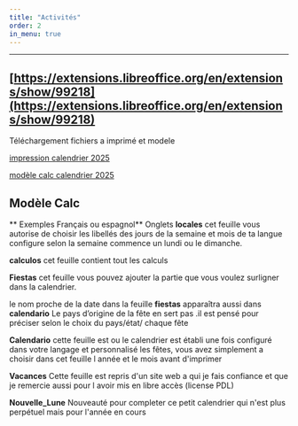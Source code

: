 ```yaml
---
title: "Activités"
order: 2
in_menu: true
---
```

---   
[https://extensions.libreoffice.org/en/extensions/show/99218](https://extensions.libreoffice.org/en/extensions/show/99218)
---
Téléchargement fichiers a imprimé et modele   

[impression calendrier 2025](extraction.pdf)

[modèle calc calendrier 2025](calendrier.ots)

Modèle Calc  
---
** Exemples Français ou espagnol**
Onglets
**locales**
cet feuille vous autorise de choisir les libellés des jours de la semaine et mois de ta langue
configure selon la semaine commence un lundi ou le dimanche.

**calculos**
cet feuille contient tout les calculs

**Fiestas**
cet feuille vous pouvez ajouter la partie que vous voulez surligner  dans la calendrier.

le nom proche de la date dans la feuille **fiestas** apparaîtra aussi  dans **calendario**
Le pays d’origine de la fête en sert pas .il est pensé pour préciser selon le choix du pays/état/ chaque fête 

**Calendario**
cette feuille est ou le calendrier est établi
une fois configuré dans votre langage et personnalisé  les fêtes, vous avez simplement a choisir dans cet feuille l année et le mois avant d'imprimer

**Vacances**
Cette feuille est repris d'un site web a qui je fais confiance et que je remercie aussi pour l avoir mis en libre accès (license PDL)

**Nouvelle_Lune**
Nouveauté pour completer ce petit calendrier qui n'est plus perpétuel mais pour l'année en cours 
